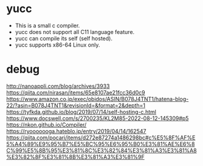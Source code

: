 # yucc
* This is a small c compiler.
* yucc does not support all C11 language feature.
* yucc can compile its self (self hosted).
* yucc supports x86-64 Linux only.
# debug
http://nanoappli.com/blog/archives/3933
https://qiita.com/nirasan/items/65e8107ae21fcc36d0c9
https://www.amazon.co.jp/exec/obidos/ASIN/B078J4TNT1/hatena-blog-22/?asin=B078J4TNT1&revisionId=&format=2&depth=1
https://tyfkda.github.io/blog/2019/07/14/self-hosting-c.html
https://www.docswell.com/s/2700235/KL2M85-2022-08-12-145309#p5
https://nkon.github.io/Compiler/
https://ryooooooga.hateblo.jp/entry/2019/04/14/162547
https://qiita.com/pocari/items/d272e87274a1486298bc#c%E5%8F%AF%E5%A4%89%E9%95%B7%E5%BC%95%E6%95%B0%E3%81%AE%E6%8C%99%E5%8B%95%E3%81%8C%E3%82%84%E3%81%A3%E3%81%A8%E3%82%8F%E3%81%8B%E3%81%A3%E3%81%9F